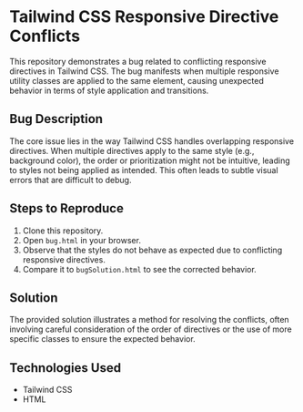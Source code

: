 # Tailwind CSS Responsive Directive Conflicts

This repository demonstrates a bug related to conflicting responsive directives in Tailwind CSS. The bug manifests when multiple responsive utility classes are applied to the same element, causing unexpected behavior in terms of style application and transitions.

## Bug Description
The core issue lies in the way Tailwind CSS handles overlapping responsive directives.  When multiple directives apply to the same style (e.g., background color), the order or prioritization might not be intuitive, leading to styles not being applied as intended. This often leads to subtle visual errors that are difficult to debug.

## Steps to Reproduce
1. Clone this repository.
2. Open `bug.html` in your browser.
3. Observe that the styles do not behave as expected due to conflicting responsive directives.
4. Compare it to `bugSolution.html` to see the corrected behavior.

## Solution
The provided solution illustrates a method for resolving the conflicts, often involving careful consideration of the order of directives or the use of more specific classes to ensure the expected behavior.

## Technologies Used
* Tailwind CSS
* HTML
